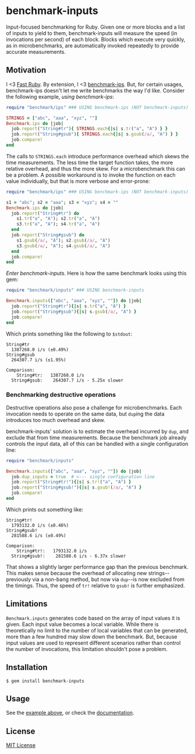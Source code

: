 # benchmark-inputs

Input-focused benchmarking for Ruby.  Given one or more blocks and a
list of inputs to yield to them, benchmark-inputs will measure the speed
(in invocations per second) of each block.  Blocks which execute very
quickly, as in microbenchmarks, are automatically invoked repeatedly to
provide accurate measurements.


## Motivation

I <3 [Fast Ruby][fast-ruby].  By extension, I <3 [benchmark-ips].  But,
for certain usages, benchmark-ips doesn't let me write benchmarks the
way I'd like. Consider the following example, *using benchmark-ips*:

```ruby
require "benchmark/ips" ### USING benchmark-ips (NOT benchmark-inputs)

STRINGS = ["abc", "aaa", "xyz", ""]
Benchmark.ips do |job|
  job.report("String#tr"){ STRINGS.each{|s| s.tr("a", "A") } }
  job.report("String#gsub"){ STRINGS.each{|s| s.gsub(/a/, "A") } }
  job.compare!
end
```

The calls to `STRINGS.each` introduce performance overhead which skews
the time measurements.  The less time the target function takes, the
more relative overhead, and thus the more skew.  For a microbenchmark
this can be a problem.  A possible workaround is to invoke the function
on each value individually, but that is more verbose and error-prone:

```ruby
require "benchmark/ips" ### USING benchmark-ips (NOT benchmark-inputs)

s1 = "abc"; s2 = "aaa"; s3 = "xyz"; s4 = ""
Benchmark.ips do |job|
  job.report("String#tr") do
    s1.tr("a", "A"); s2.tr("a", "A")
    s3.tr("a", "A"); s4.tr("a", "A")
  end
  job.report("String#gsub") do
    s1.gsub(/a/, "A"); s2.gsub(/a/, "A")
    s3.gsub(/a/, "A"); s4.gsub(/a/, "A")
  end
  job.compare!
end
```

*Enter benchmark-inputs*.  Here is how the same benchmark looks using
this gem: <a name="example1"></a>

```ruby
require "benchmark/inputs" ### USING benchmark-inputs

Benchmark.inputs(["abc", "aaa", "xyz", ""]) do |job|
  job.report("String#tr"){|s| s.tr("a", "A") }
  job.report("String#gsub"){|s| s.gsub(/a/, "A") }
  job.compare!
end
```

Which prints something like the following to `$stdout`:

```
String#tr
  1387268.0 i/s (±0.49%)
String#gsub
  264307.7 i/s (±1.95%)

Comparison:
    String#tr:   1387268.0 i/s
  String#gsub:    264307.7 i/s - 5.25x slower
```


### Benchmarking destructive operations

Destructive operations also pose a challenge for microbenchmarks.  Each
invocation needs to operate on the same data, but `dup`ing the data
introduces too much overhead and skew.

benchmark-inputs' solution is to estimate the overhead incurred by
`dup`, and exclude that from time measurements.  Because the benchmark
job already controls the input data, all of this can be handled with a
single configuration line:

```ruby
require "benchmark/inputs"

Benchmark.inputs(["abc", "aaa", "xyz", ""]) do |job|
  job.dup_inputs = true  # <--- single configuration line
  job.report("String#tr!"){|s| s.tr!("a", "A") }
  job.report("String#gsub!"){|s| s.gsub!(/a/, "A") }
  job.compare!
end
```

Which prints out something like:

```
String#tr!
  1793132.0 i/s (±0.46%)
String#gsub!
  281588.6 i/s (±0.49%)

Comparison:
    String#tr!:   1793132.0 i/s
  String#gsub!:    281588.6 i/s - 6.37x slower
```

That shows a slightly larger performance gap than the previous
benchmark.  This makes sense because the overhead of allocating new
strings--previously via a non-bang method, but now via `dup`--is now
excluded from the timings.  Thus, the speed of `tr!` relative to `gsub!`
is further emphasized.


## Limitations

`Benchmark.inputs` generates code based on the array of input values it
is given.  Each input value becomes a local variable.  While there is
theoretically no limit to the number of local variables that can be
generated, more than a few hundred may slow down the benchmark.  But,
because input values are used to represent different scenarios rather
than control the number of invocations, this limitation shouldn't pose a
problem.


## Installation

    $ gem install benchmark-inputs


## Usage

See the [example above](#example1), or check the
[documentation](http://www.rubydoc.info/gems/benchmark-inputs).


## License

[MIT License](http://opensource.org/licenses/MIT)




[fast-ruby]: https://github.com/JuanitoFatas/fast-ruby
[benchmark-ips]: https://github.com/evanphx/benchmark-ips
